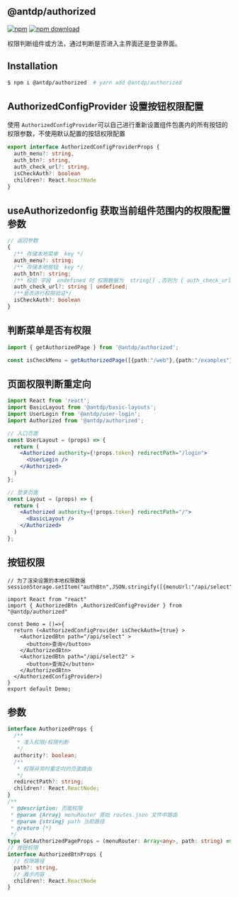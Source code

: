@antdp/authorized
---

[![npm](https://img.shields.io/npm/v/@antdp/authorized.svg?maxAge=3600)](https://www.npmjs.com/package/@antdp/authorized)
[![npm download](https://img.shields.io/npm/dm/@antdp/authorized.svg?style=flat)](https://www.npmjs.com/package/@antdp/authorized)

权限判断组件或方法，通过判断是否进入主界面还是登录界面。

## Installation

```bash
$ npm i @antdp/authorized  # yarn add @antdp/authorized
```
## AuthorizedConfigProvider 设置按钮权限配置

使用 `AuthorizedConfigProvider`可以自己进行重新设置组件包裹内的所有按钮的权限参数，不使用默认配置的按钮权限配置

```ts
export interface AuthorizedConfigProviderProps {
  auth_menu?: string,
  auth_btn?: string,
  auth_check_url?: string,
  isCheckAuth?: boolean
  children?: React.ReactNode
}

```

## useAuthorizedonfig 获取当前组件范围内的权限配置参数

```ts
// 返回参数
{
  /** 存储本地菜单  key */
  auth_menu?: string;
  /** 存储本地按钮  key */
  auth_btn?: string;
  /** 校验 字段  undefined 时 权限数据为  string[] ,否则为 { auth_check_url:string}[] */
  auth_check_url?: string | undefined;
  /**是否进行权限验证*/
  isCheckAuth?: boolean
}

```

## 判断菜单是否有权限

```ts
import { getAuthorizedPage } from '@antdp/authorized';

const isCheckMenu = getAuthorizedPage([{path:"/web"},{path:"/examples"}],"/examples")

```

## 页面权限判断重定向

```jsx
import React from 'react';
import BasicLayout from '@antdp/basic-layouts';
import UserLogin from '@antdp/user-login';
import Authorized from '@antdp/authorized';

// 入口页面
const UserLayout = (props) => {
  return (
    <Authorized authority={!props.token} redirectPath="/login">
      <UserLogin />
    </Authorized>
  )
};

// 登录页面
const Layout = (props) => {
  return (
    <Authorized authority={!props.token} redirectPath="/">
      <BasicLayout />
    </Authorized>
  )
};
```

## 按钮权限

```tsx mdx:preview
// 为了渲染设置的本地权限数据
sessionStorage.setItem("authBtn",JSON.stringify([{menuUrl:"/api/select"}]))

import React from "react"
import { AuthorizedBtn ,AuthorizedConfigProvider } from "@antdp/authorized"

const Demo = ()=>{
  return (<AuthorizedConfigProvider isCheckAuth={true} >
    <AuthorizedBtn path="/api/select" >
      <button>查询</button>
    </AuthorizedBtn>
    <AuthorizedBtn path="/api/select2" >
      <button>查询2</button>
    </AuthorizedBtn>
  </AuthorizedConfigProvider>)
}
export default Demo;

```

## 参数

```ts
interface AuthorizedProps {
  /**
   * 准入权限/权限判断
   */
  authority?: boolean;
  /**
   * 权限异常时重定向的页面路由
   */
  redirectPath?: string;
  children?: React.ReactNode;
}
/**
 * @description: 页面权限
 * @param {Array} menuRouter 原始 routes.json 文件中路由
 * @param {string} path 当前路径
 * @return {*}
 */
type GetAuthorizedPageProps = (menuRouter: Array<any>, path: string) => boolean | 404 | 403
// 按钮权限
interface AuthorizedBtnProps {
  // 权限路径
  path?: string,
  // 展示内容
  children?: React.ReactNode
}
```

